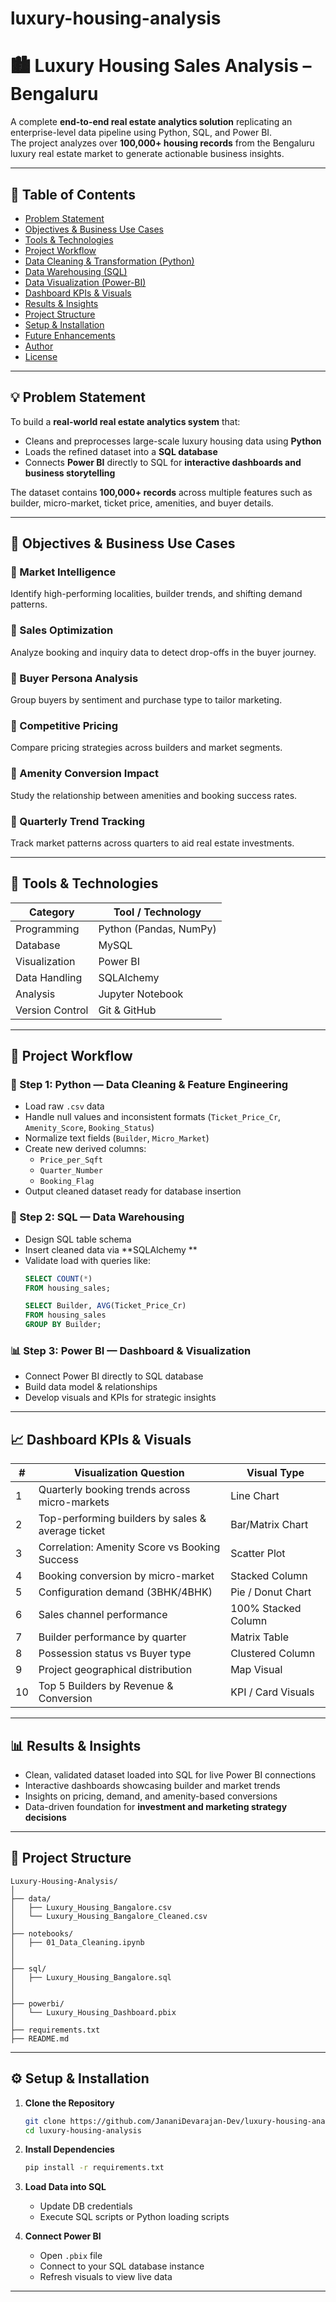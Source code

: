 # luxury-housing-analysis
# 🏙️ Luxury Housing Sales Analysis – Bengaluru

A complete **end-to-end real estate analytics solution** replicating an enterprise-level data pipeline using Python, SQL, and Power BI.  
The project analyzes over **100,000+ housing records** from the Bengaluru luxury real estate market to generate actionable business insights.

---

## 📖 Table of Contents
- [Problem Statement](#-problem-statement)
- [Objectives & Business Use Cases](#-objectives--business-use-cases)
- [Tools & Technologies](#-tools--technologies)
- [Project Workflow](#-project-workflow)
- [Data Cleaning & Transformation (Python)](#-data-cleaning--transformation-python)
- [Data Warehousing (SQL)](#-data-warehousing-sql)
- [Data Visualization (Power-BI)](#-data-visualization-power-bi)
- [Dashboard KPIs & Visuals](#-dashboard-kpis--visuals)
- [Results & Insights](#-results--insights)
- [Project Structure](#-project-structure)
- [Setup & Installation](#-setup--installation)
- [Future Enhancements](#-future-enhancements)
- [Author](#-author)
- [License](#-license)

---

## 💡 Problem Statement

To build a **real-world real estate analytics system** that:
- Cleans and preprocesses large-scale luxury housing data using **Python**  
- Loads the refined dataset into a **SQL database**  
- Connects **Power BI** directly to SQL for **interactive dashboards and business storytelling**

The dataset contains **100,000+ records** across multiple features such as builder, micro-market, ticket price, amenities, and buyer details.

---

## 🎯 Objectives & Business Use Cases

### 🔹 Market Intelligence  
Identify high-performing localities, builder trends, and shifting demand patterns.  

### 🔹 Sales Optimization  
Analyze booking and inquiry data to detect drop-offs in the buyer journey.  

### 🔹 Buyer Persona Analysis  
Group buyers by sentiment and purchase type to tailor marketing.  

### 🔹 Competitive Pricing  
Compare pricing strategies across builders and market segments.  

### 🔹 Amenity Conversion Impact  
Study the relationship between amenities and booking success rates.  

### 🔹 Quarterly Trend Tracking  
Track market patterns across quarters to aid real estate investments.  

---

## 🧰 Tools & Technologies

| Category | Tool / Technology |
|-----------|------------------|
| Programming | Python (Pandas, NumPy) |
| Database | MySQL  |
| Visualization | Power BI |
| Data Handling | SQLAlchemy  |
| Analysis | Jupyter Notebook |
| Version Control | Git & GitHub |

---

## 🔄 Project Workflow

### 🐍 Step 1: Python — Data Cleaning & Feature Engineering  
- Load raw `.csv` data  
- Handle null values and inconsistent formats (`Ticket_Price_Cr`, `Amenity_Score`, `Booking_Status`)  
- Normalize text fields (`Builder`, `Micro_Market`)  
- Create new derived columns:
  - `Price_per_Sqft`
  - `Quarter_Number`
  - `Booking_Flag`
- Output cleaned dataset ready for database insertion  

### 🧠 Step 2: SQL — Data Warehousing  
- Design SQL table schema  
- Insert cleaned data via **SQLAlchemy **  
- Validate load with queries like:
  ```sql
  SELECT COUNT(*)
  FROM housing_sales;

  SELECT Builder, AVG(Ticket_Price_Cr)
  FROM housing_sales
  GROUP BY Builder;
  ```

### 📊 Step 3: Power BI — Dashboard & Visualization  
- Connect Power BI directly to SQL database  
- Build data model & relationships  
- Develop visuals and KPIs for strategic insights  

---

## 📈 Dashboard KPIs & Visuals

| # | Visualization Question | Visual Type |
|---|------------------------|--------------|
| 1 | Quarterly booking trends across micro-markets | Line Chart |
| 2 | Top-performing builders by sales & average ticket | Bar/Matrix Chart |
| 3 | Correlation: Amenity Score vs Booking Success | Scatter Plot |
| 4 | Booking conversion by micro-market | Stacked Column |
| 5 | Configuration demand (3BHK/4BHK) | Pie / Donut Chart |
| 6 | Sales channel performance | 100% Stacked Column |
| 7 | Builder performance by quarter | Matrix Table |
| 8 | Possession status vs Buyer type | Clustered Column |
| 9 | Project geographical distribution | Map Visual |
| 10 | Top 5 Builders by Revenue & Conversion | KPI / Card Visuals |

---

## 📊 Results & Insights

- Clean, validated dataset loaded into SQL for live Power BI connections  
- Interactive dashboards showcasing builder and market trends  
- Insights on pricing, demand, and amenity-based conversions  
- Data-driven foundation for **investment and marketing strategy decisions**

---

## 🧱 Project Structure

```
Luxury-Housing-Analysis/
│
├── data/
│   ├── Luxury_Housing_Bangalore.csv
│   └── Luxury_Housing_Bangalore_Cleaned.csv
│
├── notebooks/
│   ├── 01_Data_Cleaning.ipynb
│   
│
├── sql/
│   ├── Luxury_Housing_Bangalore.sql
│ 
│
├── powerbi/
│   └── Luxury_Housing_Dashboard.pbix
│
├── requirements.txt
├── README.md

```

---

## ⚙️ Setup & Installation

1. **Clone the Repository**
   ```bash
   git clone https://github.com/JananiDevarajan-Dev/luxury-housing-analysis.git
   cd luxury-housing-analysis
   ```



2. **Install Dependencies**
   ```bash
   pip install -r requirements.txt
   ```


3. **Load Data into SQL**
   - Update DB credentials 
   - Execute SQL scripts or Python loading scripts

4. **Connect Power BI**
   - Open `.pbix` file  
   - Connect to your SQL database instance  
   - Refresh visuals to view live data

---

